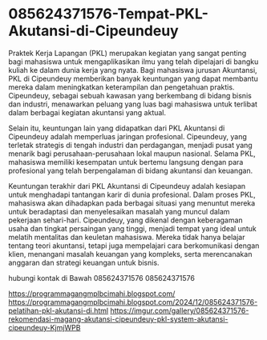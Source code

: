 # 085624371576-Tempat-PKL-Akutansi-di-Cipeundeuy
Praktek Kerja Lapangan (PKL) merupakan kegiatan yang sangat penting bagi mahasiswa untuk mengaplikasikan ilmu yang telah dipelajari di bangku kuliah ke dalam dunia kerja yang nyata. Bagi mahasiswa jurusan Akuntansi, PKL di Cipeundeuy memberikan banyak keuntungan yang dapat membantu mereka dalam meningkatkan keterampilan dan pengetahuan praktis. Cipeundeuy, sebagai sebuah kawasan yang berkembang di bidang bisnis dan industri, menawarkan peluang yang luas bagi mahasiswa untuk terlibat dalam berbagai kegiatan akuntansi yang aktual.

Selain itu, keuntungan lain yang didapatkan dari PKL Akuntansi di Cipeundeuy adalah memperluas jaringan profesional. Cipeundeuy, yang terletak strategis di tengah industri dan perdagangan, menjadi pusat yang menarik bagi perusahaan-perusahaan lokal maupun nasional. Selama PKL, mahasiswa memiliki kesempatan untuk bertemu langsung dengan para profesional yang telah berpengalaman di bidang akuntansi dan keuangan. 

Keuntungan terakhir dari PKL Akuntansi di Cipeundeuy adalah kesiapan untuk menghadapi tantangan karir di dunia profesional. Dalam proses PKL, mahasiswa akan dihadapkan pada berbagai situasi yang menuntut mereka untuk beradaptasi dan menyelesaikan masalah yang muncul dalam pekerjaan sehari-hari. Cipeundeuy, yang dikenal dengan keberagaman usaha dan tingkat persaingan yang tinggi, menjadi tempat yang ideal untuk melatih mentalitas dan keuletan mahasiswa. Mereka tidak hanya belajar tentang teori akuntansi, tetapi juga mempelajari cara berkomunikasi dengan klien, menangani masalah keuangan yang kompleks, serta merencanakan anggaran dan strategi keuangan untuk bisnis. 

hubungi kontak di Bawah
085624371576
085624371576

https://programmagangmplbcimahi.blogspot.com/
https://programmagangmplbcimahi.blogspot.com/2024/12/085624371576-pelatihan-pkl-akutansi-di.html
https://imgur.com/gallery/085624371576-rekomendasi-magang-akutansi-cipeundeuy-pkl-system-akutansi-cipeundeuy-KjmjWPB
